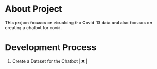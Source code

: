 # About Project

This project focuses on visualsing the Covid-19 data and also focuses on creating a chatbot for covid.

# Development Process
1. Create a Dataset for the Chatbot | :x: |
